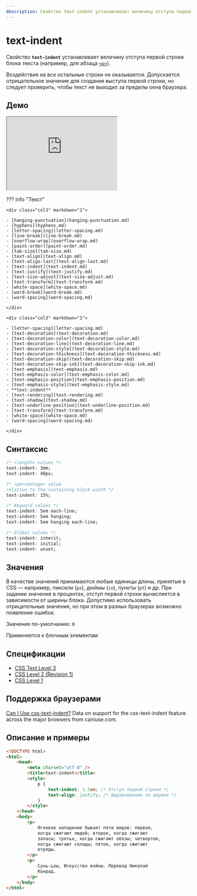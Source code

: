 ```yaml
---
description: Свойство text-indent устанавливает величину отступа первой строки блока текста
---
```


# text-indent

Свойство **`text-indent`** устанавливает величину отступа первой строки блока текста (например, для абзаца [`<p>`](../html/p.md)).

Воздействия на все остальные строки не оказывается. Допускается отрицательное значение для создания выступа первой строки, но следует проверить, чтобы текст не выходил за пределы окна браузера.

## Демо

<iframe class="interactive is-default-height" height="200" src="https://interactive-examples.mdn.mozilla.net/pages/css/text-indent.html" title="MDN Web Docs Interactive Example" loading="lazy" data-readystate="complete"></iframe>

??? info "Текст"

    <div class="col3" markdown="1">

    - [hanging-punctuation](hanging-punctuation.md)
    - [hyphens](hyphens.md)
    - [letter-spacing](letter-spacing.md)
    - [line-break](line-break.md)
    - [overflow-wrap](overflow-wrap.md)
    - [paint-order](paint-order.md)
    - [tab-size](tab-size.md)
    - [text-align](text-align.md)
    - [text-align-last](text-align-last.md)
    - [text-indent](text-indent.md)
    - [text-justify](text-justify.md)
    - [text-size-adjust](text-size-adjust.md)
    - [text-transform](text-transform.md)
    - [white-space](white-space.md)
    - [word-break](word-break.md)
    - [word-spacing](word-spacing.md)

    </div>

    <div class="col3" markdown="1">

    - [letter-spacing](letter-spacing.md)
    - [text-decoration](text-decoration.md)
    - [text-decoration-color](text-decoration-color.md)
    - [text-decoration-line](text-decoration-line.md)
    - [text-decoration-style](text-decoration-style.md)
    - [text-decoration-thickness](text-decoration-thickness.md)
    - [text-decoration-skip](text-decoration-skip.md)
    - [text-decoration-skip-ink](text-decoration-skip-ink.md)
    - [text-emphasis](text-emphasis.md)
    - [text-emphasis-color](text-emphasis-color.md)
    - [text-emphasis-position](text-emphasis-position.md)
    - [text-emphasis-style](text-emphasis-style.md)
    - **text-indent**
    - [text-rendering](text-rendering.md)
    - [text-shadow](text-shadow.md)
    - [text-underline-position](text-underline-position.md)
    - [text-transform](text-transform.md)
    - [white-space](white-space.md)
    - [word-spacing](word-spacing.md)

    </div>

## Синтаксис

```css
/* <length> values */
text-indent: 3mm;
text-indent: 40px;

/* <percentage> value
relative to the containing block width */
text-indent: 15%;

/* Keyword values */
text-indent: 5em each-line;
text-indent: 5em hanging;
text-indent: 5em hanging each-line;

/* Global values */
text-indent: inherit;
text-indent: initial;
text-indent: unset;
```

## Значения

В качестве значений принимаются любые единицы длины, принятые в CSS — например, пиксели (`px`), дюймы (`in`), пункты (`pt`) и др. При задании значения в процентах, отступ первой строки вычисляется в зависимости от ширины блока. Допустимо использовать отрицательные значения, но при этом в разных браузерах возможно появление ошибок.

Значение по-умолчанию: `0`

Применяется к блочным элементам

## Спецификации

-   [CSS Text Level 3](http://dev.w3.org/csswg/css3-text/#text-indent)
-   [CSS Level 2 (Revision 1)](http://www.w3.org/TR/CSS2/text.html#indentation-prop)
-   [CSS Level 1](http://www.w3.org/TR/CSS1/#text-indent)

## Поддержка браузерами

<p class="ciu_embed" data-feature="css-text-indent" data-periods="future_1,current,past_1,past_2">
  <a href="http://caniuse.com/#feat=css-text-indent">Can I Use css-text-indent?</a> Data on support for the css-text-indent feature across the major browsers from caniuse.com.
</p>

## Описание и примеры

```html
<!DOCTYPE html>
<html>
    <head>
        <meta charset="utf-8" />
        <title>text-indent</title>
        <style>
            p {
                text-indent: 1.5em; /* Отступ первой строки */
                text-align: justify; /* Выравнивание по ширине */
            }
        </style>
    </head>
    <body>
        <p>
            Огневое нападение бывает пяти видов: первое,
            когда сжигают людей; второе, когда сжигают
            запасы; третье, когда сжигают обозы; четвертое,
            когда сжигают склады; пятое, когда сжигают
            отряды.
        </p>
        <p>
            Сунь-цзы, Искусство войны. Перевод Николай
            Конрад.
        </p>
    </body>
</html>
```
